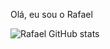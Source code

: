 
Olá, eu sou o Rafael

![Rafael GitHub stats](https://github-readme-stats.vercel.app/api?username=RafaelViniciusdaSilvaBasilio&show_icons=true&theme=dracula)

